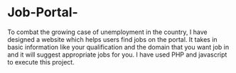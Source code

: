 # Job-Portal-
 To combat the growing case of unemployment in the country, I have designed a website which helps users find jobs on the portal. It takes in basic information like your qualification and the domain that you want job in and it will suggest appropriate jobs for you. I have used PHP and javascript to execute this project. 
